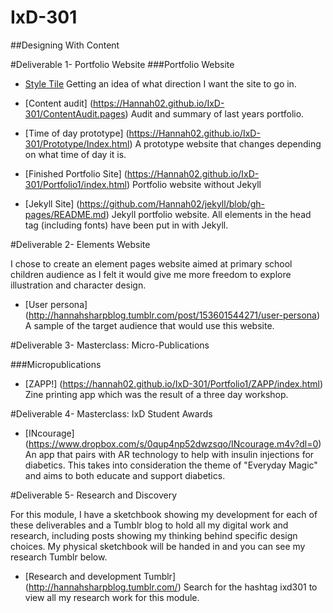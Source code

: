 # IxD-301
##Designing With Content

#Deliverable 1- Portfolio Website
###Portfolio Website
- [Style Tile](https://Hannah02.github.io/IxD-301/StyleTilePortfolio.jpg)
Getting an idea of what direction I want the site to go in.

- [Content audit] (https://Hannah02.github.io/IxD-301/ContentAudit.pages)
Audit and summary of last years portfolio.

- [Time of day prototype] (https://Hannah02.github.io/IxD-301/Prototype/Index.html)
A prototype website that changes depending on what time of day it is.

- [Finished Portfolio Site] (https://Hannah02.github.io/IxD-301/Portfolio1/index.html)
Portfolio website without Jekyll

- [Jekyll Site] (https://github.com/Hannah02/jekyll/blob/gh-pages/README.md) 
Jekyll portfolio website. All elements in the head tag (including fonts) have been put in with Jekyll.


#Deliverable 2- Elements Website

I chose to create an element pages website aimed at primary school children audience as I felt it would give me more freedom to explore illustration and character design.

- [User persona] (http://hannahsharpblog.tumblr.com/post/153601544271/user-persona)
A sample of the target audience that would use this website.

#Deliverable 3- Masterclass: Micro-Publications

###Micropublications
- [ZAPP!] (https://hannah02.github.io/IxD-301/Portfolio1/ZAPP/index.html)
Zine printing app which was the result of a three day workshop.

#Deliverable 4- Masterclass: IxD Student Awards

- [INcourage] (https://www.dropbox.com/s/0qup4np52dwzsqo/INcourage.m4v?dl=0)
An app that pairs with AR technology to help with insulin injections for diabetics. This takes into consideration the theme of "Everyday Magic" and aims to both educate and support diabetics.

#Deliverable 5-  Research and Discovery

For this module, I have a sketchbook showing my development for each of these deliverables and a Tumblr blog to hold all my digital work and research, including posts showing my thinking behind specific design choices. My physical sketchbook will be handed in and you can see my research Tumblr below.

- [Research and development Tumblr] (http://hannahsharpblog.tumblr.com/)
Search for the hashtag ixd301 to view all my research work for this module.
